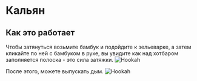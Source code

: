 ﻿# Кальян

## Как это работает

Чтобы затянуться возьмите бамбук и подойдите к зельеварке, а затем кликайте по ней с бамбуком в руке, вы увидите как над хотбаром заполняетcя полоска - это сила затяжки.
![Hookah](./hookah.gif)

После этого, можете выпускать дым.
![Hookah](./hookah2.gif)